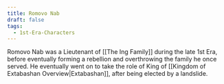 ```yaml
---
title: Romovo Nab
draft: false
tags:
  - 1st-Era-Characters
---
```

 
Romovo Nab was a Lieutenant of [[The Ing Family]] during the late 1st Era, before eventually forming a rebellion and overthrowing the family he once served. He eventually went on to take the role of King of [[Kingdom of Extabashan Overview|Extabashan]], after being elected by a landslide.